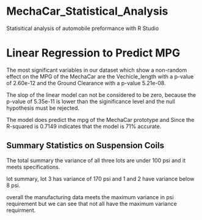 # MechaCar_Statistical_Analysis
Statisitical analysis of automobile preformance with R Studio

# Linear Regression to Predict MPG

The most significant variables in our dataset which show a non-random effect on the MPG of the MechaCar are the Vechicle_length with a p-value of 2.60e-12 and the Ground Clearance with a p-value 5.21e-08. 

The slop of the linear model can not be considered to be zero, because the p-value of 5.35e-11 is lower than the siginificance level and the null hypothesis must be rejected.

The model does predict the mpg of the MechaCar prototype and Since the R-squared is 0.7149 indicates that the model is 71% accurate. 

## Summary Statistics on Suspension Coils

The total summary the variance of all three lots are under 100 psi and it meets specifications.

lot summary, lot 3 has variance of 170 psi and 1 and 2 have variance below 8 psi.

overall the manufacturing data meets the maximum variance in psi requirement but we can see that not all have the maximum variance requirment.
